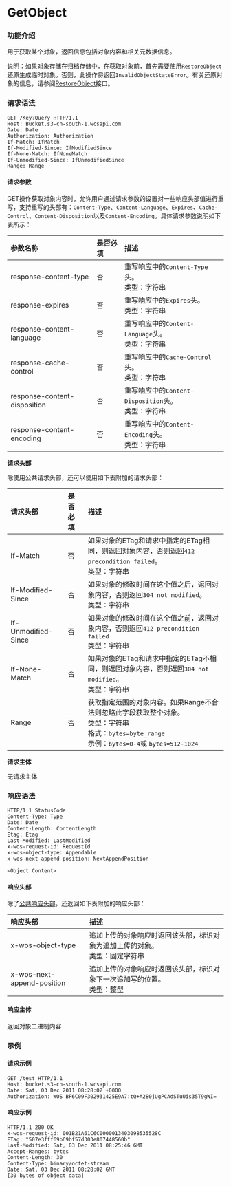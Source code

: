 # GetObject

### 功能介绍
用于获取某个对象，返回信息包括对象内容和相关元数据信息。

说明：如果对象存储在归档存储中，在获取对象前，首先需要使用`RestoreObject`还原生成临时对象。否则，此操作将返回`InvalidObjectStateError`。有关还原对象的信息，请参阅[RestoreObject](http://RestoreObject)接口。

### 请求语法

```
GET /Key?Query HTTP/1.1
Host: Bucket.s3-cn-south-1.wcsapi.com
Date: Date
Authorization: Authorization
If-Match: IfMatch
If-Modified-Since: IfModifiedSince
If-None-Match: IfNoneMatch
If-Unmodified-Since: IfUnmodifiedSince
Range: Range
```

#### 请求参数

GET操作获取对象内容时，允许用户通过请求参数的设置对一些响应头部值进行重写，支持重写的头部有：`Content-Type`、`Content-Language`、`Expires`、`Cache-Control`、`Content-Disposition`以及`Content-Encoding`。具体请求参数说明如下表所示：

| 参数名称 | 是否必填 | 描述 |
|:----|:----|:----|
| response-content-type | 否  | 重写响应中的`Content-Type`头。<br>类型：字符串 |
| response-expires | 否  | 重写响应中的`Expires`头。<br/>类型：字符串 |
| response-content-language | 否       | 重写响应中的`Content-Language`头。<br/>类型：字符串 |
| response-cache-control | 否       | 重写响应中的`Cache-Control`头。<br/>类型：字符串 |
| response-content-disposition | 否  | 重写响应中的`Content-Disposition`头。<br/>类型：字符串 |
| response-content-encoding | 否  | 重写响应中的```Content-Encoding```头。<br/>类型：字符串 |

**请求头部**

除使用公共请求头部，还可以使用如下表附加的请求头部：

| 请求头部   | 是否必填 | 描述 |
|:----|:----|:----|
| If-Match | 否  | 如果对象的ETag和请求中指定的ETag相同，则返回对象内容，否则返回`412 precondition failed`。<br/>类型：字符串 |
| If-Modified-Since | 否  | 如果对象的修改时间在这个值之后，返回对象内容，否则返回`304 not modified`。<br/>类型：字符串 |
| If-Unmodified-Since | 否  | 如果对象的修改时间在这个值之前，返回对象内容，否则返回`412 precondition failed`<br/>类型：字符串 |
| If-None-Match | 否  | 如果对象的ETag和请求中指定的ETag不相同，则返回对象内容，否则返回`304 not modified`。<br/>类型：字符串 |
| Range | 否  | 获取指定范围的对象内容。如果Range不合法则忽略此字段获取整个对象。<br>类型：字符串<br>格式：`bytes=byte_range`<br>示例：`bytes=0-4`或 `bytes=512-1024` |

**请求主体**

无请求主体

### **响应语法**


```
HTTP/1.1 StatusCode
Content-Type: Type
Date: Date
Content-Length: ContentLength
Etag: Etag
Last-Modified: LastModified
x-wos-request-id: RequestId
x-wos-object-type: Appendable
x-wos-next-append-position: NextAppendPosition

<Object Content>
```

#### 响应头部

除了[公共响应头部](公共响应头部)，还返回如下表附加的响应头部：

| 响应头部   | 描述 |
|:----|:----|
| x-wos-object-type | 追加上传的对象响应时返回该头部，标识对象为追加上传的对象。<br>类型：固定字符串 |
| x-wos-next-append-position   | 追加上传的对象响应时返回该头部，标识对象下一次追加写的位置。<br>类型：整型 |

#### 响应主体

返回对象二进制内容

### 示例

#### 请求示例

```
GET /test HTTP/1.1
Host: bucket.s3-cn-south-1.wcsapi.com
Date: Sat, 03 Dec 2011 08:28:02 +0000
Authorization: WOS BF6C09F302931425E9A7:tQ+A280jUgPCAdSTuUis35T9gWI=
```

#### 响应示例

```
HTTP/1.1 200 OK
x-wos-request-id: 001B21A61C6C0000013403098535528C
ETag: "507e3fff69b69bf57d303e807448560b"
Last-Modified: Sat, 03 Dec 2011 08:25:46 GMT
Accept-Ranges: bytes
Content-Length: 30
Content-Type: binary/octet-stream
Date: Sat, 03 Dec 2011 08:28:02 GMT
[30 bytes of object data]
```